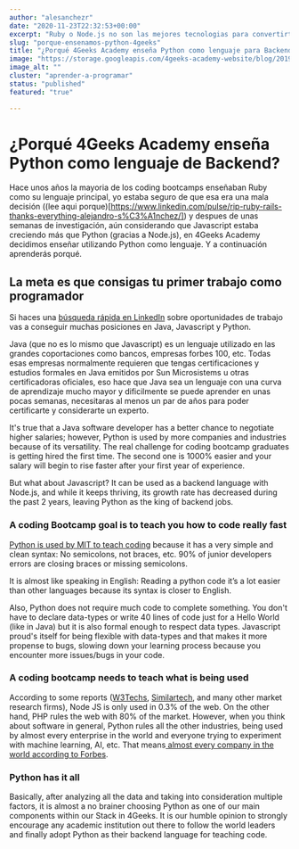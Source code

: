 ```yaml
---
author: "alesanchezr"
date: "2020-11-23T22:32:53+00:00"
excerpt: "Ruby o Node.js no son las mejores tecnologias para convertirte en programador, aprende porqué enseñamos Python en 4Geeks Academy"
slug: "porque-ensenamos-python-4geeks"
title: "¿Porqué 4Geeks Academy enseña Python como lenguaje para Backend?"
image: "https://storage.googleapis.com/4geeks-academy-website/blog/2019/03/Screen-Shot-2019-03-28-at-6.25.55-PM.png"
image_alt: ""
cluster: "aprender-a-programar"
status: "published"
featured: "true"

---
```


# ¿Porqué 4Geeks Academy enseña Python como lenguaje de Backend?

Hace unos años la mayoria de los coding bootcamps enseñaban Ruby como su lenguaje principal, yo estaba seguro de que esa era una mala decisión ((lee aqui porque)[https://www.linkedin.com/pulse/rip-ruby-rails-thanks-everything-alejandro-s%C3%A1nchez/]) y despues de unas semanas de investigación, aún considerando que Javascript estaba creciendo más que Python (gracias a Node.js), en 4Geeks Academy decidimos enseñar utilizando Python como lenguaje. Y a continuación aprenderás porqué.

## La meta es que consigas tu primer trabajo como programador

Si haces una [búsqueda rápida en LinkedIn](https://www.linkedin.com/jobs/search/?keywords=software%20developer) sobre oportunidades de trabajo vas a conseguir muchas posiciones en Java, Javascript y Python. 

Java (que no es lo mismo que Javascript) es un lenguaje utilizado en las grandes coportaciones como bancos, empresas forbes 100, etc. Todas esas empresas normalmente requieren que tengas certificaciones y estudios formales en Java emitidos por Sun Microsistems u otras certificadoras oficiales, eso hace que Java sea un lenguaje con una curva de aprendizaje mucho mayor y dificilmente se puede aprender en unas pocas semanas, necesitaras al menos un par de años para poder certificarte y considerarte un experto.

It's true that a Java software developer has a better chance to negotiate higher salaries; however, Python is used by more companies and industries because of its versatility. The real challenge for coding bootcamp graduates is getting hired the first time. The second one is 1000% easier and your salary will begin to rise faster after your first year of experience.

But what about Javascript? It can be used as a backend language with Node.js, and while it keeps thriving, its growth rate has decreased during the past 2 years, leaving Python as the king of backend jobs.


### **A coding Bootcamp goal is to teach you how to code really fast**


[Python is used by MIT to teach coding](https://ocw.mit.edu/courses/electrical-engineering-and-computer-science/6-0001-introduction-to-computer-science-and-programming-in-python-fall-2016/) because it has a very simple and clean syntax: No semicolons, not braces, etc. 90% of junior developers errors are closing braces or missing semicolons.

It is almost like speaking in English: Reading a python code it’s a lot easier than other languages because its syntax is closer to English.

Also, Python does not require much code to complete something. You don't have to declare data-types or write 40 lines of code just for a Hello World (like in Java) but it is also formal enough to respect data types. Javascript proud's itself for being flexible with data-types and that makes it more propense to bugs, slowing down your learning process because you encounter more issues/bugs in your code.


### **A coding bootcamp needs to teach what is being used**


According to some reports ([W3Techs](https://w3techs.com/technologies/details/ws-nodejs/all/all), [Similartech](https://www.similartech.com/technologies/nodejs), and many other market research firms), Node JS is only used in 0.3% of the web. On the other hand, PHP rules the web with 80% of the market. However, when you think about software in general, Python rules all the other industries, being used by almost every enterprise in the world and everyone trying to experiment with machine learning, AI, etc. That means[ almost every company in the world according to Forbes](https://www.forbes.com/sites/bernardmarr/2018/12/03/5-important-artificial-intelligence-predictions-for-2019-everyone-should-read/#2774f6a6319f).


### **Python has it all**


Basically, after analyzing all the data and taking into consideration multiple factors, it is almost a no brainer choosing Python as one of our main components within our Stack in 4Geeks. It is our humble opinion to strongly encourage any academic institution out there to follow the world leaders and finally adopt Python as their backend language for teaching code.